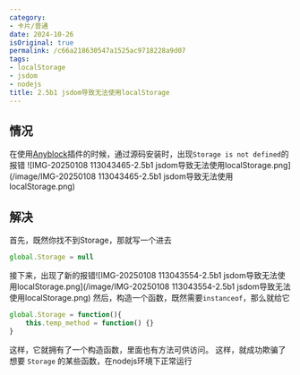 ```yaml
---
category:
- 卡片/普通
date: 2024-10-26
isOriginal: true
permalink: /c66a218630547a1525ac9718228a9d07
tags:
- localStorage
- jsdom
- nodejs
title: 2.5b1 jsdom导致无法使用localStorage
---
```

## 情况
在使用[Anyblock](Anyblock)插件的时候，通过源码安装时，出现`Storage is not defined`的报错
![IMG-20250108 113043465-2.5b1 jsdom导致无法使用localStorage.png](/image/IMG-20250108 113043465-2.5b1 jsdom导致无法使用localStorage.png)
## 解决
首先，既然你找不到Storage，那就写一个进去
```js
global.Storage = null
```
接下来，出现了新的报错![IMG-20250108 113043554-2.5b1 jsdom导致无法使用localStorage.png](/image/IMG-20250108 113043554-2.5b1 jsdom导致无法使用localStorage.png)
然后，构造一个函数，既然需要`instanceof`，那么就给它
```js
global.Storage = function(){
    this.temp_method = function() {}
}
```
这样，它就拥有了一个构造函数，里面也有方法可供访问。
这样，就成功欺骗了想要 `Storage` 的某些函数，在nodejs环境下正常运行